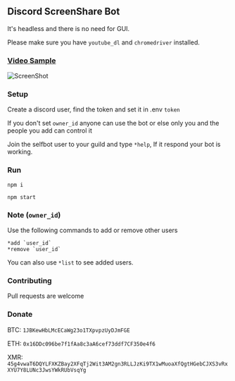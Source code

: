 ## Discord ScreenShare Bot

It's headless and there is no need for GUI.

Please make sure you have `youtube_dl` and `chromedriver` installed.

### [Video Sample](https://www.youtube.com/watch?v=HA18QDE5GhQ)
![ScreenShot](https://raw.githubusercontent.com/MainSilent/DiscordStream/master/demo.png)

### Setup
Create a discord user, find the token and set it in .env `token`

If you don't set `owner_id` anyone can use the bot or else only you and the people you add can control it

Join the selfbot user to your guild and type `*help`, If it respond your bot is working.

### Run
```
npm i

npm start
```

### Note (`owner_id`)
Use the following commands to add or remove other users
```
*add `user_id`
*remove `user_id`
```

You can also use `*list` to see added users.

### Contributing
Pull requests are welcome

### Donate
BTC: `1JBKewHbLMcECaWg23o1TXpvpzUyDJmFGE`

ETH: `0x16DDc096be7f1fAa8c3aA6cef73ddf7CF350e4f6`

XMR: `45g4vwaT6DQYLFXKZBay2XFqTj2Wit3AM2gn3RLLJzKi9TX1wMuoaXfQgtHGebCJXS3vRxXYU7Y8LUNc3JwsYWkRUbVsqYg`
